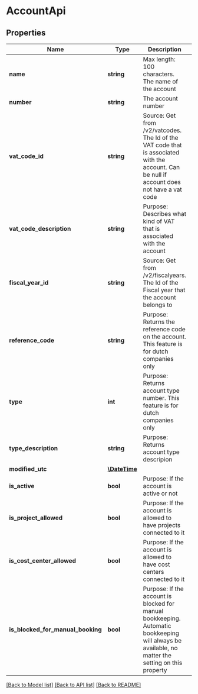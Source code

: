 # AccountApi

## Properties
Name | Type | Description | Notes
------------ | ------------- | ------------- | -------------
**name** | **string** | Max length: 100 characters. The name of the account | 
**number** | **string** | The account number | 
**vat_code_id** | **string** | Source: Get from /v2/vatcodes. The Id of the VAT code that is associated with the account. Can be null if account does not have a vat code | [optional] 
**vat_code_description** | **string** | Purpose: Describes what kind of VAT that is associated with the account | [optional] 
**fiscal_year_id** | **string** | Source: Get from /v2/fiscalyears. The Id of the Fiscal year that the account belongs to | 
**reference_code** | **string** | Purpose: Returns the reference code on the account. This feature is for dutch companies only | [optional] 
**type** | **int** | Purpose: Returns account type number. This feature is for dutch companies only | [optional] 
**type_description** | **string** | Purpose: Returns account type descripion | [optional] 
**modified_utc** | [**\DateTime**](\DateTime.md) |  | [optional] 
**is_active** | **bool** | Purpose: If the account is active or not | 
**is_project_allowed** | **bool** | Purpose: If the account is allowed to have projects connected to it | [optional] 
**is_cost_center_allowed** | **bool** | Purpose: If the account is allowed to have cost centers connected to it | [optional] 
**is_blocked_for_manual_booking** | **bool** | Purpose: If the account is blocked for manual bookkeeping. Automatic bookkeeping will always be available, no matter the setting on this property | [optional] 

[[Back to Model list]](../../README.md#documentation-for-models) [[Back to API list]](../../README.md#documentation-for-api-endpoints) [[Back to README]](../../README.md)

